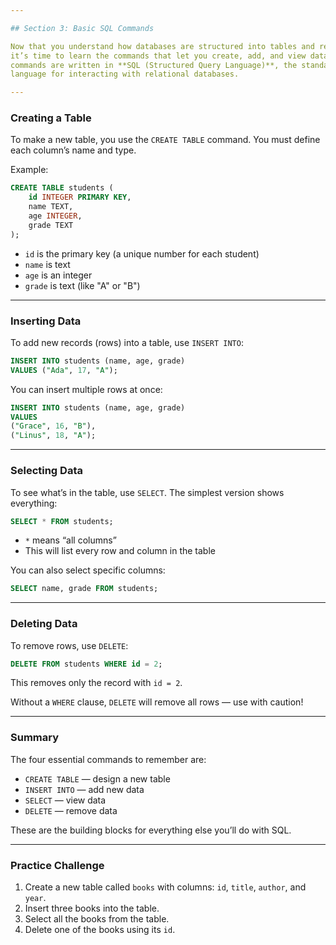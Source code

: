 ```yaml
---

## Section 3: Basic SQL Commands

Now that you understand how databases are structured into tables and records,
it’s time to learn the commands that let you create, add, and view data. These
commands are written in **SQL (Structured Query Language)**, the standard
language for interacting with relational databases.

---
```


### Creating a Table

To make a new table, you use the `CREATE TABLE` command. You must define each
column’s name and type.

Example:

```sql
CREATE TABLE students (
    id INTEGER PRIMARY KEY,
    name TEXT,
    age INTEGER,
    grade TEXT
);
```

* `id` is the primary key (a unique number for each student)
* `name` is text
* `age` is an integer
* `grade` is text (like "A" or "B")

---

### Inserting Data

To add new records (rows) into a table, use `INSERT INTO`:

```sql
INSERT INTO students (name, age, grade)
VALUES ("Ada", 17, "A");
```

You can insert multiple rows at once:

```sql
INSERT INTO students (name, age, grade)
VALUES
("Grace", 16, "B"),
("Linus", 18, "A");
```

---

### Selecting Data

To see what’s in the table, use `SELECT`. The simplest version shows everything:

```sql
SELECT * FROM students;
```

* `*` means “all columns”
* This will list every row and column in the table

You can also select specific columns:

```sql
SELECT name, grade FROM students;
```

---

### Deleting Data

To remove rows, use `DELETE`:

```sql
DELETE FROM students WHERE id = 2;
```

This removes only the record with `id = 2`.

Without a `WHERE` clause, `DELETE` will remove all rows — use with caution!

---

### Summary

The four essential commands to remember are:

* `CREATE TABLE` — design a new table
* `INSERT INTO` — add new data
* `SELECT` — view data
* `DELETE` — remove data

These are the building blocks for everything else you’ll do with SQL.

---

### Practice Challenge

1. Create a new table called `books` with columns: `id`, `title`, `author`, and
   `year`.
2. Insert three books into the table.
3. Select all the books from the table.
4. Delete one of the books using its `id`.

